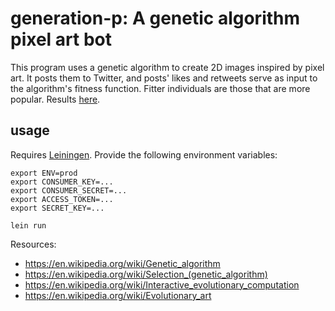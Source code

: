 # generation-p: A genetic algorithm pixel art bot

This program uses a genetic algorithm to create 2D images inspired by pixel art. It posts them to Twitter, and posts' likes and retweets serve as input to the algorithm's fitness function. Fitter individuals are those that are more popular. Results [here](https://twitter.com/generationp3).

## usage

Requires [Leiningen](https://leiningen.org/). Provide the following environment variables:

```
export ENV=prod
export CONSUMER_KEY=...
export CONSUMER_SECRET=...
export ACCESS_TOKEN=...
export SECRET_KEY=...
```

```
lein run
```


Resources:

- https://en.wikipedia.org/wiki/Genetic_algorithm
- https://en.wikipedia.org/wiki/Selection_(genetic_algorithm)
- https://en.wikipedia.org/wiki/Interactive_evolutionary_computation
- https://en.wikipedia.org/wiki/Evolutionary_art


